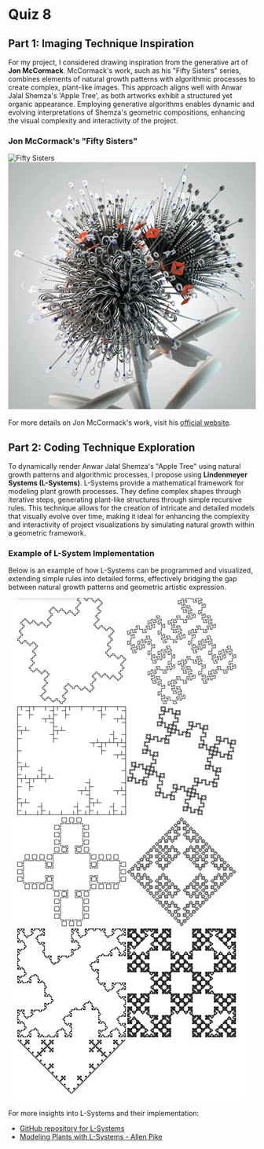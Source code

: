 # Quiz 8

## Part 1: Imaging Technique Inspiration

For my project, I considered drawing inspiration from the generative art of **Jon McCormack**. McCormack's work, such as his "Fifty Sisters" series, combines elements of natural growth patterns with algorithmic processes to create complex, plant-like images. This approach aligns well with Anwar Jalal Shemza's 'Apple Tree', as both artworks exhibit a structured yet organic appearance. Employing generative algorithms enables dynamic and evolving interpretations of Shemza's geometric compositions, enhancing the visual complexity and interactivity of the project.

### Jon McCormack's "Fifty Sisters"
![Fifty Sisters](readmeImages/1.png)
![Fifty Sisters](readmeImages/2.png)

For more details on Jon McCormack's work, visit his [official website](https://example.com).

## Part 2: Coding Technique Exploration

To dynamically render Anwar Jalal Shemza's "Apple Tree" using natural growth patterns and algorithmic processes, I propose using **Lindenmeyer Systems (L-Systems)**. L-Systems provide a mathematical framework for modeling plant growth processes. They define complex shapes through iterative steps, generating plant-like structures through simple recursive rules. This technique allows for the creation of intricate and detailed models that visually evolve over time, making it ideal for enhancing the complexity and interactivity of project visualizations by simulating natural growth within a geometric framework.

### Example of L-System Implementation
Below is an example of how L-Systems can be programmed and visualized, extending simple rules into detailed forms, effectively bridging the gap between natural growth patterns and geometric artistic expression.

![L-System Example](readmeimages/3.png)

For more insights into L-Systems and their implementation:
- [GitHub repository for L-Systems](https://github.com/arendsee/lsystems)
- [Modeling Plants with L-Systems - Allen Pike](https://allenpike.com/modeling-plants-with-l-systems/)
